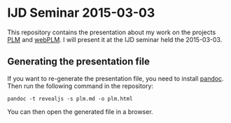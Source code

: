 IJD Seminar 2015-03-03
==============

This repository contains the presentation about my work on the projects [PLM](https://github.com/oster/PLM) and [webPLM](https://github.com/MatthieuNICOLAS/webPLM). I will present it at the IJD seminar held the 2015-03-03.

Generating the presentation file
---------------

If you want to re-generate the presentation file, you need to install [pandoc](http://johnmacfarlane.net/pandoc/). Then run the following command in the repository: 
```
pandoc -t revealjs -s plm.md -o plm.html
```
You can then  open the generated file in a browser.